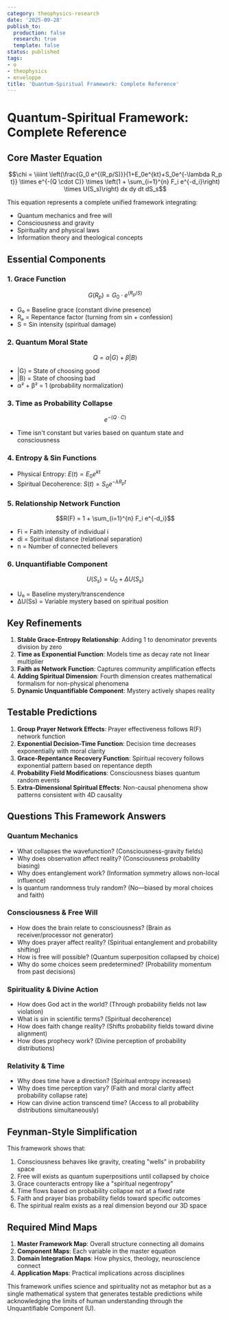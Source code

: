 ```yaml
---
category: theophysics-research
date: '2025-09-28'
publish_to:
  production: false
  research: true
  template: false
status: published
tags:
- o
- theophysics
- enveloppe
title: 'Quantum-Spiritual Framework: Complete Reference'
---
```

   
# Quantum-Spiritual Framework: Complete Reference   
   
## Core Master Equation   
   
$$\chi = \iiiint \left(\frac{G_0 e^{(R_p/S)}}{1+E_0e^{kt}+S_0e^{-\lambda R_p t}} \times e^{-(Q \cdot C)} \times \left(1 + \sum_{i=1}^{n} F_i e^{-d_i}\right) \times U(S_s)\right) dx dy dt dS_s$$   
   
This equation represents a complete unified framework integrating:   
   
   
- Quantum mechanics and free will   
- Consciousness and gravity   
- Spirituality and physical laws   
- Information theory and theological concepts   
   
## Essential Components   
   
### 1. Grace Function   
   
$$G(R_p) = G_0 \cdot e^{(R_p/S)}$$   
   
   
- G₀ = Baseline grace (constant divine presence)   
- Rₚ = Repentance factor (turning from sin + confession)   
- S = Sin intensity (spiritual damage)   
   
### 2. Quantum Moral State   
   
$$Q = \alpha|G\rangle + \beta|B\rangle$$   
   
   
- |G⟩ = State of choosing good   
- |B⟩ = State of choosing bad   
- α² + β² = 1 (probability normalization)   
   
### 3. Time as Probability Collapse   
   
$$e^{-(Q \cdot C)}$$   
   
   
- Time isn't constant but varies based on quantum state and consciousness   
   
### 4. Entropy & Sin Functions   
   
   
- Physical Entropy: $E(t) = E_0e^{kt}$   
- Spiritual Decoherence: $S(t) = S_0e^{-\lambda R_p t}$   
   
### 5. Relationship Network Function   
   
$$R(F) = 1 + \sum_{i=1}^{n} F_i e^{-d_i}$$   
   
   
- Fi = Faith intensity of individual i   
- di = Spiritual distance (relational separation)   
- n = Number of connected believers   
   
### 6. Unquantifiable Component   
   
$$U(S_s) = U_0 + \Delta U(S_s)$$   
   
   
- U₀ = Baseline mystery/transcendence   
- ΔU(Ss) = Variable mystery based on spiritual position   
   
## Key Refinements   
   
1. **Stable Grace-Entropy Relationship**: Adding 1 to denominator prevents division by zero   
2. **Time as Exponential Function**: Models time as decay rate not linear multiplier   
3. **Faith as Network Function**: Captures community amplification effects   
4. **Adding Spiritual Dimension**: Fourth dimension creates mathematical formalism for non-physical phenomena   
5. **Dynamic Unquantifiable Component**: Mystery actively shapes reality   
   
## Testable Predictions   
   
1. **Group Prayer Network Effects**: Prayer effectiveness follows R(F) network function   
2. **Exponential Decision-Time Function**: Decision time decreases exponentially with moral clarity   
3. **Grace-Repentance Recovery Function**: Spiritual recovery follows exponential pattern based on repentance depth   
4. **Probability Field Modifications**: Consciousness biases quantum random events   
5. **Extra-Dimensional Spiritual Effects**: Non-causal phenomena show patterns consistent with 4D causality   
   
## Questions This Framework Answers   
   
### Quantum Mechanics   
   
   
- What collapses the wavefunction? (Consciousness-gravity fields)   
- Why does observation affect reality? (Consciousness probability biasing)   
- Why does entanglement work? (Information symmetry allows non-local influence)   
- Is quantum randomness truly random? (No—biased by moral choices and faith)   
   
### Consciousness & Free Will   
   
   
- How does the brain relate to consciousness? (Brain as receiver/processor not generator)   
- Why does prayer affect reality? (Spiritual entanglement and probability shifting)   
- How is free will possible? (Quantum superposition collapsed by choice)   
- Why do some choices seem predetermined? (Probability momentum from past decisions)   
   
### Spirituality & Divine Action   
   
   
- How does God act in the world? (Through probability fields not law violation)   
- What is sin in scientific terms? (Spiritual decoherence)   
- How does faith change reality? (Shifts probability fields toward divine alignment)   
- How does prophecy work? (Divine perception of probability distributions)   
   
### Relativity & Time   
   
   
- Why does time have a direction? (Spiritual entropy increases)   
- Why does time perception vary? (Faith and moral clarity affect probability collapse rate)   
- How can divine action transcend time? (Access to all probability distributions simultaneously)   
   
## Feynman-Style Simplification   
   
This framework shows that:   
   
1. Consciousness behaves like gravity, creating "wells" in probability space   
2. Free will exists as quantum superpositions until collapsed by choice   
3. Grace counteracts entropy like a "spiritual negentropy"   
4. Time flows based on probability collapse not at a fixed rate   
5. Faith and prayer bias probability fields toward specific outcomes   
6. The spiritual realm exists as a real dimension beyond our 3D space   
   
## Required Mind Maps   
   
1. **Master Framework Map**: Overall structure connecting all domains   
2. **Component Maps**: Each variable in the master equation   
3. **Domain Integration Maps**: How physics, theology, neuroscience connect   
4. **Application Maps**: Practical implications across disciplines   
   
This framework unifies science and spirituality not as metaphor but as a single mathematical system that generates testable predictions while acknowledging the limits of human understanding through the Unquantifiable Component (U).